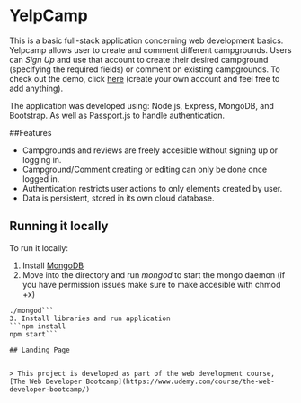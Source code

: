 # YelpCamp
This is a basic full-stack application concerning web development basics. Yelpcamp allows user to create and comment different campgrounds. Users can *Sign Up* and use that account to create their desired campground (specifying the required fields) or comment on existing campgrounds. To check out the demo, click [here](https://sleepy-reef-11207.herokuapp.com) (create your own account and feel free to add anything).

The application was developed using: Node.js, Express, MongoDB, and Bootstrap. As well as Passport.js to handle authentication.

##Features
* Campgrounds and reviews are freely accesible without signing up or logging in.
* Campground/Comment creating or editing can only be done once logged in.
* Authentication restricts user actions to only elements created by user.
* Data is persistent, stored in its own cloud database.

## Running it locally
To run it locally:
1. Install [MongoDB](https://www.mongodb.com/)
2. Move into the directory and run *mongod* to start the mongo daemon (if you have permission issues make sure to make accesible with chmod +x)
```cd YelpCamp
./mongod```
3. Install libraries and run application
```npm install
npm start```

## Landing Page


> This project is developed as part of the web development course, [The Web Developer Bootcamp](https://www.udemy.com/course/the-web-developer-bootcamp/)
